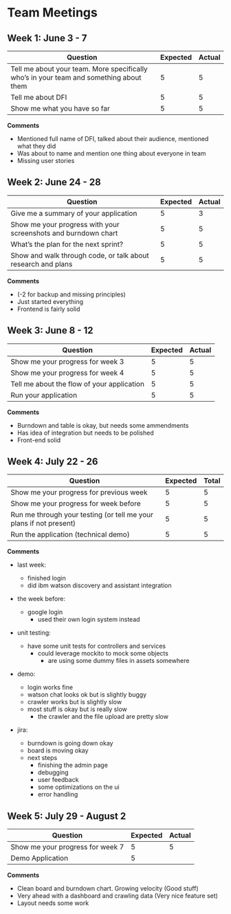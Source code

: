 # Team Meetings

## Week 1: June 3 - 7

| Question | Expected | Actual |
| --- | --- | --- |
| Tell me about your team. More specifically who’s in your team and something about them | 5 | 5 |
| Tell me about DFI | 5 | 5 |
| Show me what you have so far | 5 | 5 |

**Comments**

 - Mentioned full name of DFI, talked about their audience, mentioned what they did
 - Was about to name and mention one thing about everyone in team
 - Missing user stories

## Week 2: June 24 - 28

| Question | Expected | Actual |
| --- | --- | --- |
| Give me a summary of your application | 5 | 3 |
| Show me your progress with your screenshots and burndown chart | 5 | 5 |
| What’s the plan for the next sprint? | 5 | 5 |
| Show and walk through code, or talk about research and plans | 5 | 5 |

**Comments**

 - (-2 for backup and missing principles)
 - Just started everything
 - Frontend is fairly solid


## Week 3: June 8 - 12

| Question | Expected | Actual |
| --- | --- | --- |
| Show me your progress for week 3 | 5 | 5 |
| Show me your progress for week 4 | 5 | 5 |
| Tell me about the flow of your application | 5 | 5 |
| Run your application | 5 | 5 |

**Comments**

 - Burndown and table is okay, but needs some ammendments
 - Has idea of integration but needs to be polished
 - Front-end solid
 
## Week 4: July 22 - 26

|Question|Expected|Total|
|--------|-----|----|
|Show me your progress for previous week|5|5|
|Show me your progress for week before|5|5|
|Run me through your testing (or tell me your plans if not present)|5|5|
|Run the application (technical demo)|5|5|

**Comments**

- last week:
    - finished login
    - did ibm watson discovery and assistant integration
- the week before:
    - google login
        - used their own login system instead

- unit testing:
    - have some unit tests for controllers and services
        - could leverage mockito to mock some objects
            - are using some dummy files in assets somewhere

- demo:
    - login works fine
    - watson chat looks ok but is slightly buggy
    - crawler works but is slightly slow
    - most stuff is okay but is really slow
        - the crawler and the file upload are pretty slow

- jira:
    - burndown is going down okay
    - board is moving okay
    - next steps
        - finishing the admin page
        - debugging
        - user feedback
        - some optimizations on the ui
        - error handling

## Week 5: July 29 - August 2

| Question | Expected | Actual |
| --- | --- | --- |
| Show me your progress for week 7 | 5 | 5 |
| Demo Application | 5 |  |

**Comments**

 - Clean board and burndown chart. Growing velocity (Good stuff)
 - Very ahead with a dashboard and crawling data (Very nice feature set)
 - Layout needs some work